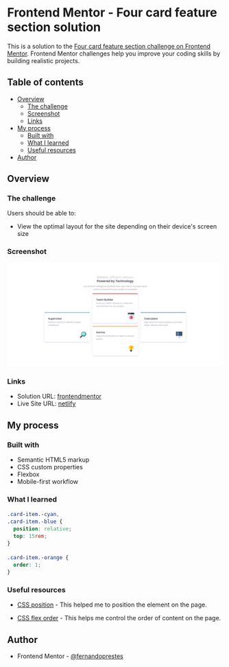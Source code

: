 # Frontend Mentor - Four card feature section solution

This is a solution to the [Four card feature section challenge on Frontend Mentor](https://www.frontendmentor.io/challenges/four-card-feature-section-weK1eFYK). Frontend Mentor challenges help you improve your coding skills by building realistic projects.

## Table of contents

- [Overview](#overview)
  - [The challenge](#the-challenge)
  - [Screenshot](#screenshot)
  - [Links](#links)
- [My process](#my-process)
  - [Built with](#built-with)
  - [What I learned](#what-i-learned)
  - [Useful resources](#useful-resources)
- [Author](#author)

## Overview

### The challenge

Users should be able to:

- View the optimal layout for the site depending on their device's screen size

### Screenshot

![](./images/desktop-screenshot.png)

### Links

- Solution URL: [frontendmentor](https://www.frontendmentor.io/solutions/four-card-section-with-html-css-flexbox-YGcHhq8XG)
- Live Site URL: [netlify](https://sleepy-engelbart-ab1c9a.netlify.app/)

## My process

### Built with

- Semantic HTML5 markup
- CSS custom properties
- Flexbox
- Mobile-first workflow

### What I learned

```css
.card-item.-cyan,
.card-item.-blue {
  position: relative;
  top: 15rem;
}

.card-item.-orange {
  order: 1;
}
```

### Useful resources

- [CSS position](https://developer.mozilla.org/pt-BR/docs/Web/CSS/position) - This helped me to position the element on the page.

- [CSS flex order](https://developer.mozilla.org/pt-BR/docs/Web/CSS/CSS_Flexible_Box_Layout/Ordering_Flex_Items) - This helps me control the order of content on the page.

## Author

- Frontend Mentor - [@fernandoprestes](https://www.frontendmentor.io/profile/fernandoprestes)
